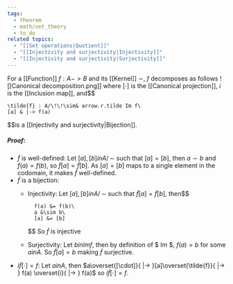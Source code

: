 ```yaml
---
tags:
  - theorem
  - math/set_theory
  - to_do
related topics:
  - "[[Set operations|Quotient]]"
  - "[[Injectivity and surjectivity|Injectivity]]"
  - "[[Injectivity and surjectivity|Surjectivity]]"
---
```

For a [[Function]] $f:A -> B$ and its [[Kernel]] $\sim$, $f$ decomposes as follows
![[Canonical decomposition.png]]
where $[\cdot]$ is the [[Canonical projection]], $i$ is the [[Inclusion map]], and$$

	\tilde{f} : A/\!\!\sim& arrow.r.tilde Im f\
	[a] & |-> f(a)

$$is a [[Injectivity and surjectivity|Bijection]].
##### Proof:
- $\tilde{f}$ is well-defined:
	Let $[a],[b] in A/\!\!\sim$ such that $[a]=[b]$, then $a\sim b$ and $f(a)=f(b)$, so $\tilde{f}[a]=\tilde{f}[b]$. As $[a]=[b]$ maps to a single element in the codomain, it makes $\tilde{f}$ well-defined.
- $\tilde{f}$ is a bijection:
	- Injectivity:
		Let $[a],[b] in A/\!\!\sim$ such that $\tilde{f}[a]=\tilde{f}[b]$, then$$
		
			f(a) &= f(b)\
			a &\sim b\
			[a] &= [b]
		
		$$
		So $\tilde{f}$ is injective
	- Surjectivity:
		Let $b in Im f$, then by definition of $ Im $, $f(a)=b$ for some $a in A$. So $\tilde{f}[a]=b$ making $\tilde{f}$ surjective.
- $i\tilde{f}[\cdot]=f$:
	Let $a in A$, then $a\overset{[\cdot]}{ |-> }[a]\overset{\tilde{f}}{ |-> } f(a) \overset{i}{ |-> } f(a)$ so $i\tilde{f}[\cdot]=f$.